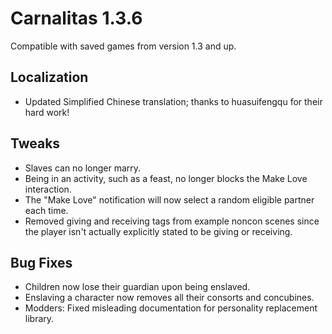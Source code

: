 # Carnalitas 1.3.6

Compatible with saved games from version 1.3 and up.

## Localization

* Updated Simplified Chinese translation; thanks to huasuifengqu for their hard work!

## Tweaks

* Slaves can no longer marry.
* Being in an activity, such as a feast, no longer blocks the Make Love interaction.
* The "Make Love" notification will now select a random eligible partner each time.
* Removed giving and receiving tags from example noncon scenes since the player isn't actually explicitly stated to be giving or receiving.

## Bug Fixes

* Children now lose their guardian upon being enslaved.
* Enslaving a character now removes all their consorts and concubines.
* Modders: Fixed misleading documentation for personality replacement library.